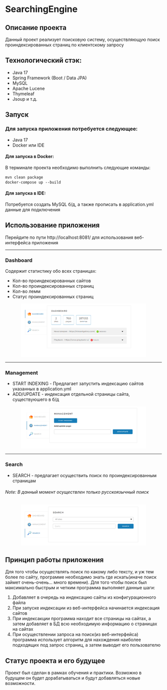 # SearchingEngine

## Описание проекта
Данный проект реализует поисковую систему, осуществляющую поиск проиндексированных страниц по клиентскому запросу

## Технологический стэк:
- Java 17
- Spring Framework (Boot / Data JPA)
- MySQL
- Apache Lucene
- Thymeleaf
- Jsoup и т.д.

## Запуск
### Для запуска приложения потребуется следующее:
- Java 17
- Docker или IDE

#### Для запуска в Docker:

В терминале проекта необходимо выполнить следующие команды:
```
mvn clean package
docker-compose up --build
```

#### Для запуска в IDE:

Потребуется создать MySQL б/д, а также прописать в application.yml данные для подключения

## Использование приложения
Перейдите по пути http://localhost:8081/ для использования веб-интерфейса приложения

****
### Dashboard
Содержит статистику обо всех страницах: 
- Кол-во проиндексированных сайтов
- Кол-во проиндексированных страниц
- Кол-во лемм
- Статус проиндексированных страниц
<div style="text-align: center;">
    <img src="/readme/dashboard.png" width="80%" alt="starting menu">
</div>

****
### Management
- START INDEXING - Предлагает запустить индексацию сайтов указанных в application.yml
- ADD/UPDATE - индексация отдельной страницы сайта, существуюшего в б/д

<div style="text-align: center;">
    <img src="/readme/management.png" width="80%" alt="management">
</div>

****

### Search
- SEARCH - предлагает осуществить поиск по проиндексированным страницам

###### Note: В данный момент осуществлен только русскоязычный поиск

<div style="text-align: center;">
    <img src="/readme/search.png" width="80%" alt="searching">
</div>

## Принцип работы приложения
Для того чтобы осуществлять поиск по какому либо тексту, и уж тем более по сайту,
программе необходимо знать где искать(иначе поиск займет очень-очень... много времени).
Для того чтобы поиск был максимально быстрым и четким программа выполняет данные шаги:
1) Добавляет в очередь на индексацию сайты из конфигурационного файла
2) При запуске индексации из веб-интерфейса начинается индексация сайтов
3) При индексакции программа находит все страницы на сайтах, а затем добавляет в БД всю необходимую информацию о страницах на сайтах
4) При осуществлении запроса на поиск(из веб-интерфейса) программа использует алгоритм для нахождения наиболее подходящих под запрос страниц, а затем выводит его пользователю

## Статус проекта и его будущее
Проект был сделан в рамках обучения и практики. Возможно в будущем он будет дорабатываться и будут добавляться новые возможности. 
